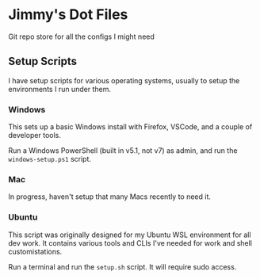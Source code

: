 # Jimmy's Dot Files

Git repo store for all the configs I might need

## Setup Scripts

I have setup scripts for various operating systems, usually to setup the environments I run under them.

### Windows

This sets up a basic Windows install with Firefox, VSCode, and a couple of developer tools.

Run a Windows PowerShell (built in v5.1, not v7) as admin, and run the `windows-setup.ps1` script.

### Mac

In progress, haven't setup that many Macs recently to need it.

### Ubuntu

This script was originally designed for my Ubuntu WSL environment for all dev work. It contains various tools and CLIs I've needed for work and shell customistations.

Run a terminal and run the `setup.sh` script. It will require sudo access.
